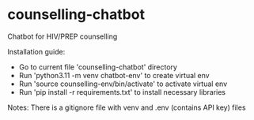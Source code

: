 # counselling-chatbot
Chatbot for HIV/PREP counselling

Installation guide:
- Go to current file 'counselling-chatbot' directory
- Run 'python3.11 -m venv chatbot-env' to create virtual env
- Run 'source counselling-env/bin/activate' to activate virtual env 
- Run 'pip install -r requirements.txt' to install necessary libraries

Notes: There is a gitignore file with venv and .env (contains API key) files 

